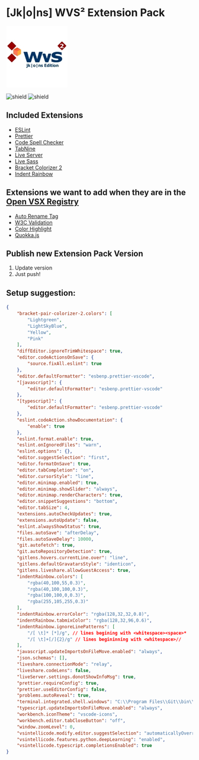 # [Jk|o|ns] WVS² Extension Pack

![logo](https://github.com/Jim8Knopf/jkons-wvss-extensions/blob/master/images/wvs2_jkons_pack_logo.jpg?raw=true)

![shield](https://img.shields.io/github/contributors/Jim8Knopf/jkons-wvss-extensions?style=plastic)
![shield](https://img.shields.io/open-vsx/rating/JimKnopf/jkons-extension-pack?color=8743a7&style=plastic&link=https://open-vsx.org/&link=https://open-vsx.org/extension/JimKnopf/jkons-extension-pack)

## Included Extensions

-   [ESLint](https://open-vsx.org/extension/dbaeumer/vscode-eslint)
-   [Prettier](https://open-vsx.org/extension/esbenp/prettier-vscode)
-   [Code Spell Checker](https://open-vsx.org/extension/streetsidesoftware/code-spell-checker)
-   [TabNine](https://open-vsx.org/extension/TabNine/tabnine-vscode)
-   [Live Server](https://open-vsx.org/extension/ritwickdey/LiveServer)
-   [Live Sass](https://open-vsx.org/extension/glenn2223/live-sass)
-   [Bracket Colorizer 2](https://open-vsx.org/extension/CoenraadS/bracket-pair-colorizer-2)
-   [Indent Rainbow](https://open-vsx.org/extension/oderwat/indent-rainbow)

## Extensions we want to add when they are in the [Open VSX Registry](https://open-vsx.org)

-   [Auto Rename Tag](https://marketplace.visualstudio.com/items?itemName=formulahendry.auto-rename-tag)
-   [W3C Validation](https://marketplace.visualstudio.com/items?itemName=Umoxfo.vscode-w3cvalidation)
-   [Color Highlight](https://marketplace.visualstudio.com/items?itemName=naumovs.color-highlight)
-   [Quokka.js](https://marketplace.visualstudio.com/items?itemName=WallabyJs.quokka-vscode)

## Publish new Extension Pack Version

1. Update version
2. Just push!

## Setup suggestion:

```json
{
	"bracket-pair-colorizer-2.colors": [
		"Lightgreen",
		"LightSkyBlue",
		"Yellow",
		"Pink"
	],
	"diffEditor.ignoreTrimWhitespace": true,
	"editor.codeActionsOnSave": {
		"source.fixAll.eslint": true
	},
	"editor.defaultFormatter": "esbenp.prettier-vscode",
	"[javascript]": {
		"editor.defaultFormatter": "esbenp.prettier-vscode"
	},
	"[typescript]": {
		"editor.defaultFormatter": "esbenp.prettier-vscode"
	},
	"eslint.codeAction.showDocumentation": {
		"enable": true
	},
	"eslint.format.enable": true,
	"eslint.onIgnoredFiles": "warn",
	"eslint.options": {},
	"editor.suggestSelection": "first",
	"editor.formatOnSave": true,
	"editor.tabCompletion": "on",
	"editor.cursorStyle": "line",
	"editor.minimap.enabled": true,
	"editor.minimap.showSlider": "always",
	"editor.minimap.renderCharacters": true,
	"editor.snippetSuggestions": "bottom",
	"editor.tabSize": 4,
	"extensions.autoCheckUpdates": true,
	"extensions.autoUpdate": false,
	"eslint.alwaysShowStatus": true,
	"files.autoSave": "afterDelay",
	"files.autoSaveDelay": 10000,
	"git.autofetch": true,
	"git.autoRepositoryDetection": true,
	"gitlens.hovers.currentLine.over": "line",
	"gitlens.defaultGravatarsStyle": "identicon",
	"gitlens.liveshare.allowGuestAccess": true,
	"indentRainbow.colors": [
		"rgba(40,100,55,0.3)",
		"rgba(40,100,100,0.3)",
		"rgba(100,100,0,0.3)",
		"rgba(255,105,255,0.3)"
	],
	"indentRainbow.errorColor": "rgba(128,32,32,0.8)",
	"indentRainbow.tabmixColor": "rgba(128,32,96,0.6)",
	"indentRainbow.ignoreLinePatterns": [
		"/[ \t]* [*]/g", // lines begining with <whitespace><space>*
		"/[ \t]+[/]{2}/g" // lines begininning with <whitespace>//
	],
	"javascript.updateImportsOnFileMove.enabled": "always",
	"json.schemas": [],
	"liveshare.connectionMode": "relay",
	"liveshare.codeLens": false,
	"liveServer.settings.donotShowInfoMsg": true,
	"prettier.requireConfig": true,
	"prettier.useEditorConfig": false,
	"problems.autoReveal": true,
	"terminal.integrated.shell.windows": "C:\\Program Files\\Git\\bin\\bash.exe",
	"typescript.updateImportsOnFileMove.enabled": "always",
	"workbench.iconTheme": "vscode-icons",
	"workbench.editor.tabCloseButton": "off",
	"window.zoomLevel": 0,
	"vsintellicode.modify.editor.suggestSelection": "automaticallyOverrodeDefaultValue",
	"vsintellicode.features.python.deepLearning": "enabled",
	"vsintellicode.typescript.completionsEnabled": true
}
```
